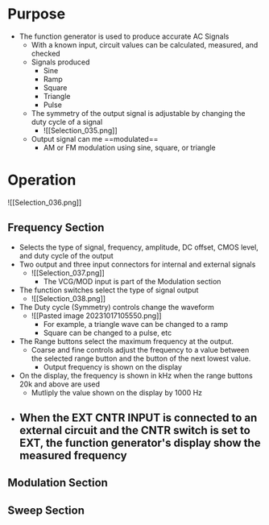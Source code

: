 # Purpose

- The function generator is used to produce accurate AC Signals
	- With a known input, circuit values can be calculated, measured, and checked
	- Signals produced
		- Sine
		- Ramp
		- Square
		- Triangle
		- Pulse
	- The symmetry of the output signal is adjustable by changing the duty cycle of a signal
		- ![[Selection_035.png]]
	- Output signal can me ==modulated== 
		- AM or FM modulation using sine, square, or triangle

# Operation

![[Selection_036.png]]

## Frequency Section

- Selects the type of signal, frequency, amplitude, DC offset, CMOS level, and duty cycle of the output
- Two output and three input connectors for internal and external signals
	- ![[Selection_037.png]]
		- The VCG/MOD input is part of the Modulation section
- The function switches select the type of signal output
	- ![[Selection_038.png]]
- The Duty cycle (Symmetry) controls change the waveform
	- ![[Pasted image 20231017105550.png]]
		- For example, a triangle wave can be changed to a ramp
		- Square can be changed to a pulse, etc
- The Range buttons select the maximum frequency at the output.
	- Coarse and fine controls adjust the frequency to a value between the selected range button and the button of the next lowest value.
		- Output frequency is shown on the display
- On the display, the frequency is shown in kHz when the range buttons 20k and above are used
	- Mutliply the value shown on the display by 1000 Hz
- When the EXT CNTR INPUT is connected to an external circuit and the CNTR switch is set to EXT, the function generator's display show the measured frequency
	- 
## Modulation Section
## Sweep Section